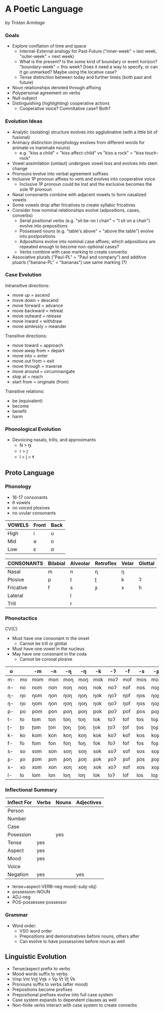# A Poetic Language

_by Tristan Armitage_

### Goals

- Explore conflation of time and space
    - Internal-External analogy for Past-Future ("inner-week" = last week, "outer-week" = next week)
    - What is the present?  Is the some kind of boundary or event horizon?  "boundary-week" = this week?  Does it need a way to specify, or can it go unmarked?  Maybe using the locative case?
    - Tense distinction between today and further times (both past and future)
- Noun relationships denoted through affixing
- Polypersonal agreement on verbs
- Null-subject
- Distinguishing (highlighting) cooperative actions
    - Cooperative voice?  Commitative case?  Both?

### Evolution Ideas

- Analytic (isolating) structure evolves into agglutinative (with a little bit of fusional)
- Animacy distinction (morpholoɡy evolves from different words for animate vs inanimate nouns)
    - e.ɡ. "kiss a child" = "kiss affect-child" vs "kiss a rock" = "kiss touch-rock"
- Vowel assimilation (umlaut) undergoes vowel loss and evolves into stem change
- Pronouns evolve into verbal agreement suffixes
- Inclusive 1P pronoun affixes to verb and evolves into cooperative voice
    - Inclusive 1P pronoun could be lost and the exclusive becomes the sole 1P pronoun
- Nasal consonants combine with adjacent vowels to form nasalized vowels
- Some vowels drop after fricatives to create syllabic fricatives
- Consider how nominal relationships evolve (adpositions, cases, converbs)
    - Serial positional verbs (e.g. "sit be-on I chair" = "I sit on a chair") evolve into prepositions
    - Possessed nouns (e.g. "table's above" = "above the table") evolve into postpositions
    - Adpositions evolve into nominal case affixes; which adpositions are repeated enough to become non-optional cases?
    - Verbs combine with case marking to create converbs
- Associative plurals ("Paul-PL" = "Paul and company") and additive pluarls ("banana-PL" = "bananas") use same marking (?)

### Case Evolution

Intransitive directions:
- move up = ascend
- move down = descend
- move forward = advance
- move backward = retreat
- move outward = release
- move inward = withdraw
- move aimlessly = meander

Transitive directions:
- move toward = approach
- move away from = depart
- move into = enter
- move out from = exit
- move through = traverse
- move around = circumnavigate
- stop at = reach
- start from = originate (from)

Transitive relations:
- be (equivalent)
- become
- benefit
- harm

### Phonological Evolution

- Devoicinɡ nasals, trills, and approximants
    - N > N̥
    - r > r̥
    - l > l̥ > ɬ

## Proto Language

### Phonology

- 16-17 consonants
- 6 vowels
- no voiced plosives
- no uvular consonants

| VOWELS | Front | Back |
|--------|-------|------|
| High   | i     | u    |
| Mid    | ə     | o    |
| Low    | ɛ     | ɑ    |

| CONSONANTS | Bilabial | Alveolar | Retroflex | Velar | Glottal |
|------------|----------|----------|-----------|-------|---------|
| Nasal      | m        | n        | ɳ         | ŋ     |         |
| Plosive    | p        | t        | ʈ         | k     | ʔ       |
| Fricative  | f        | s        | ʂ         | x     | h       |
| Lateral    |          | l        |           |       |         |
| Trill      |          | r        |           |       |         |

### Phonotactics

CV(C)
- Must have one consonant in the onset
    - Cannot be trill or ɡlottal
- Must have one vowel in the nucleus
- May have one consonant in the coda
    - Cannot be coronal plosive

| o |   | -m| -n| -ɳ| -ŋ| -k| -ʔ| -f| -s| -ʂ| -x| -h| -l| -r|
|---|---|---|---|---|---|---|---|---|---|---|---|---|---|---|
|m- |mo |mom|mon|moɳ|moŋ|mok|moʔ|mof|mos|moʂ|mox|moh|mol|mor|
|n- |no |nom|non|noɳ|noŋ|nok|noʔ|nof|nos|noʂ|nox|noh|nol|nor|
|ɳ- |ɳo |ɳom|ɳon|ɳoɳ|ɳoŋ|ɳok|ɳoʔ|ɳof|ɳos|ɳoʂ|ɳox|ɳoh|ɳol|ɳor|
|ŋ- |ŋo |ŋom|ŋon|ŋoɳ|ŋoŋ|ŋok|ŋoʔ|ŋof|ŋos|ŋoʂ|ŋox|ŋoh|ŋol|ŋor|
|p- |po |pom|pon|poɳ|poŋ|pok|poʔ|pof|pos|poʂ|pox|poh|pol|por|
|t- |to |tom|ton|toɳ|toŋ|tok|toʔ|tof|tos|toʂ|tox|toh|tol|tor|
|ʈ- |ʈo |ʈom|ʈon|ʈoɳ|ʈoŋ|ʈok|ʈoʔ|ʈof|ʈos|ʈoʂ|ʈox|ʈoh|ʈol|ʈor|
|k- |ko |kom|kon|koɳ|koŋ|kok|koʔ|kof|kos|koʂ|kox|koh|kol|kor|
|f- |fo |fom|fon|foɳ|foŋ|fok|foʔ|fof|fos|foʂ|fox|foh|fol|for|
|s- |so |som|son|soɳ|soŋ|sok|soʔ|sof|sos|soʂ|sox|soh|sol|sor|
|ʂ- |ʂo |ʂom|ʂon|ʂoɳ|ʂoŋ|ʂok|ʂoʔ|ʂof|ʂos|ʂoʂ|ʂox|ʂoh|ʂol|ʂor|
|x- |xo |xom|xon|xoɳ|xoŋ|xok|xoʔ|xof|xos|xoʂ|xox|xoh|xol|xor|
|l- |lo |lom|lon|loɳ|loŋ|lok|loʔ|lof|los|loʂ|lox|loh|lol|lor|

### Inflectional Summary

| Inflect For | Verbs | Nouns | Adjectives |
|-------------|-------|-------|------------|
| Person      |       |       |            |
| Number      |       |       |            |
| Case        |       |       |            |
| Posession   |       | yes   |            |
| Tense       | yes   |       |            |
| Aspect      | yes   |       |            |
| Mood        | yes   |       |            |
| Voice       |       |       |            |
| Negation    | yes   |       | yes        |

- tense+aspect-VERB-neg mood(-subj-obj)
- possession-NOUN
- ADJ-neg
- POS-possessee possessor

### Grammar

- Word order:
    - VSO word order
    - Prepositions and demonstratives before nouns, others after
    - Can evolve to have possessives before noun as well

## Linguistic Evolution

- Tense/aspect prefix to verbs
- Mood words suffix to verbs
- Vmp Vnt Vɳʈ Vŋk > Ṽp Ṽt Ṽʈ Ṽk
- Pronouns suffix to verbs (after mood)
- Prepositions become prefixes
- Prepositional prefixes evolve into full case system
- Case system expands to dependent clauses as well
- Non-finite verbs interact with case system to create converbs

